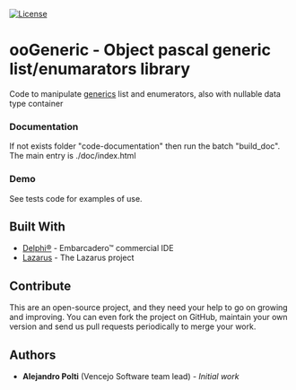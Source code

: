 [![License](https://img.shields.io/badge/License-BSD%203--Clause-blue.svg)](https://opensource.org/licenses/BSD-3-Clause)

# ooGeneric - Object pascal generic list/enumarators library
Code to manipulate [generics](https://en.wikipedia.org/wiki/Generic_programming) list and enumerators, also with nullable data type container

### Documentation
If not exists folder "code-documentation" then run the batch "build_doc". The main entry is ./doc/index.html

### Demo
See tests code for examples of use.

## Built With
* [Delphi&reg;](https://www.embarcadero.com/products/rad-studio) - Embarcadero&trade; commercial IDE
* [Lazarus](https://www.lazarus-ide.org/) - The Lazarus project

## Contribute
This are an open-source project, and they need your help to go on growing and improving.
You can even fork the project on GitHub, maintain your own version and send us pull requests periodically to merge your work.

## Authors
* **Alejandro Polti** (Vencejo Software team lead) - *Initial work*